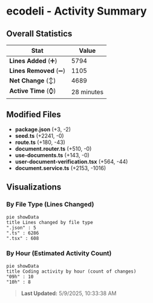 # ecodeli - Activity Summary 

## Overall Statistics

| Stat                   | Value                                                             |
| ---------------------- | ----------------------------------------------------------------- |
| **Lines Added** (➕)   | 5794                                          |
| **Lines Removed** (➖) | 1105                                        |
| **Net Change** (↕)    | 4689                |
| **Active Time** (⌚)   | 28 minutes |


## Modified Files
- **package.json** (+3, -2)
- **seed.ts** (+2241, -0)
- **route.ts** (+180, -43)
- **document.router.ts** (+510, -0)
- **use-documents.ts** (+143, -0)
- **user-document-verification.tsx** (+564, -44)
- **document.service.ts** (+2153, -1016)

## Visualizations

### By File Type (Lines Changed)

```mermaid
pie showData
title Lines changed by file type
".json" : 5
".ts" : 6286
".tsx" : 608
```

### By Hour (Estimated Activity Count)

```mermaid
pie showData
title Coding activity by hour (count of changes)
"09h" : 10
"10h" : 8
```


> **Last Updated:** 5/9/2025, 10:33:38 AM